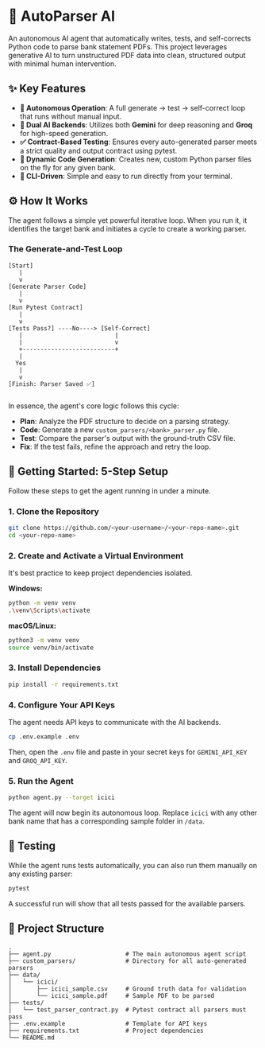 # **🤖 AutoParser AI**

An autonomous AI agent that automatically writes, tests, and self-corrects Python code to parse bank statement PDFs. This project leverages generative AI to turn unstructured PDF data into clean, structured output with minimal human intervention.

## **✨ Key Features**

* **🤖 Autonomous Operation**: A full generate → test → self-correct loop that runs without manual input.  
* **🧠 Dual AI Backends**: Utilizes both **Gemini** for deep reasoning and **Groq** for high-speed generation.  
* **✅ Contract-Based Testing**: Ensures every auto-generated parser meets a strict quality and output contract using pytest.  
* **🔧 Dynamic Code Generation**: Creates new, custom Python parser files on the fly for any given bank.  
* **🚀 CLI-Driven**: Simple and easy to run directly from your terminal.

## **⚙️ How It Works**

The agent follows a simple yet powerful iterative loop. When you run it, it identifies the target bank and initiates a cycle to create a working parser.

### **The Generate-and-Test Loop**

```
[Start] 
   |
   v
[Generate Parser Code]
   |
   v
[Run Pytest Contract]
   |
   v
[Tests Pass?] ----No----> [Self-Correct] 
   |                          |
   |                          v
   +--------------------------+
   |
  Yes
   |
   v
[Finish: Parser Saved ✅]


```

In essence, the agent's core logic follows this cycle:

* **Plan**: Analyze the PDF structure to decide on a parsing strategy.  
* **Code**: Generate a new `custom_parsers/<bank>_parser.py` file.  
* **Test**: Compare the parser's output with the ground-truth CSV file.  
* **Fix**: If the test fails, refine the approach and retry the loop.

## **🚀 Getting Started: 5-Step Setup**

Follow these steps to get the agent running in under a minute.

### **1. Clone the Repository**

```bash
git clone https://github.com/<your-username>/<your-repo-name>.git
cd <your-repo-name>
```

### **2. Create and Activate a Virtual Environment**

It's best practice to keep project dependencies isolated.

**Windows:**
```bash
python -m venv venv
.\venv\Scripts\activate
```

**macOS/Linux:**
```bash
python3 -m venv venv
source venv/bin/activate
```

### **3. Install Dependencies**

```bash
pip install -r requirements.txt
```

### **4. Configure Your API Keys**

The agent needs API keys to communicate with the AI backends.

```bash
cp .env.example .env
```

Then, open the `.env` file and paste in your secret keys for `GEMINI_API_KEY` and `GROQ_API_KEY`.

### **5. Run the Agent**

```bash
python agent.py --target icici
```

The agent will now begin its autonomous loop. Replace `icici` with any other bank name that has a corresponding sample folder in `/data`.

## **🧪 Testing**

While the agent runs tests automatically, you can also run them manually on any existing parser:

```bash
pytest
```

A successful run will show that all tests passed for the available parsers.

## **📂 Project Structure**

```
.
├── agent.py                     # The main autonomous agent script
├── custom_parsers/              # Directory for all auto-generated parsers
├── data/
│   └── icici/
│       ├── icici_sample.csv     # Ground truth data for validation
│       └── icici_sample.pdf     # Sample PDF to be parsed
├── tests/
│   └── test_parser_contract.py  # Pytest contract all parsers must pass
├── .env.example                 # Template for API keys
├── requirements.txt             # Project dependencies
└── README.md
```

